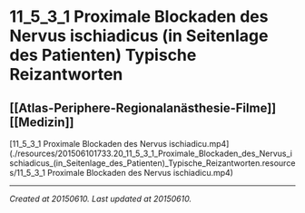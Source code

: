 # 11_5_3_1 Proximale Blockaden des Nervus ischiadicus (in Seitenlage des Patienten) Typische Reizantworten
 [[Atlas-Periphere-Regionalanästhesie-Filme]] [[Medizin]] 
---



[11\_5\_3\_1 Proximale Blockaden des Nervus ischiadicu.mp4](./resources/201506101733.20_11_5_3_1_Proximale_Blockaden_des_Nervus_ischiadicus_(in_Seitenlage_des_Patienten)_Typische_Reizantworten.resources/11_5_3_1 Proximale Blockaden des Nervus ischiadicu.mp4)

---

_Created at 20150610._
_Last updated at 20150610._



